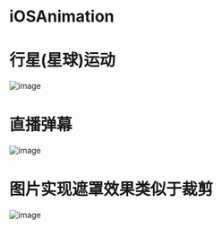 # iOSAnimation
# 行星(星球)运动
![image](https://github.com/ChangeStrong/iOSAnimation/blob/master/star2.gif)

# 直播弹幕
![image](https://github.com/ChangeStrong/iOSAnimation/blob/master/barrage.gif)
# 图片实现遮罩效果类似于裁剪
![image](https://github.com/ChangeStrong/iOSAnimation/blob/master/maskAnimation.gif)
